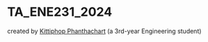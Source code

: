 # TA_ENE231_2024
created by [Kittiphop Phanthachart](https://bento.me/mac-kittiphop) (a 3rd-year Engineering student)
